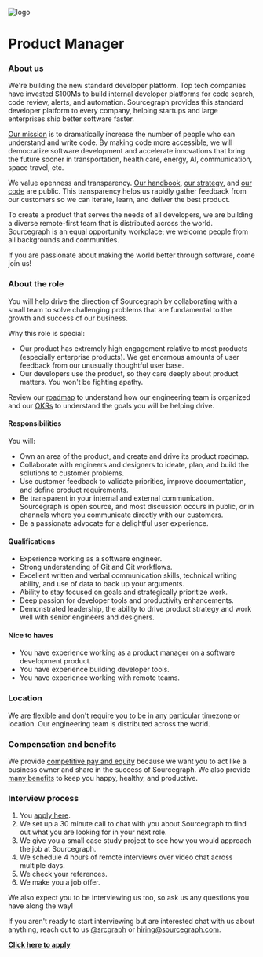 ![logo](https://sourcegraph.com/.assets/img/sourcegraph-light-head-logo.svg)

# Product Manager

### About us

We're building the new standard developer platform. Top tech companies have invested \$100Ms to build internal developer platforms for code search, code review, alerts, and automation. Sourcegraph provides this standard developer platform to every company, helping startups and large enterprises ship better software faster.

[Our mission](https://sourcegraph.com/plan) is to dramatically increase the number of people who can understand and write code. By making code more accessible, we will democratize software development and accelerate innovations that bring the future sooner in transportation, health care, energy, AI, communication, space travel, etc.

We value openness and transparency. [Our handbook](https://about.sourcegraph.com/handbook), [our strategy](https://about.sourcegraph.com/company/strategy), and [our code](https://github.com/sourcegraph/sourcegraph) are public. This transparency helps us rapidly gather feedback from our customers so we can iterate, learn, and deliver the best product.

To create a product that serves the needs of all developers, we are building a diverse remote-first team that is distributed across the world. Sourcegraph is an equal opportunity workplace; we welcome people from all backgrounds and communities.

If you are passionate about making the world better through software, come join us!

### About the role

You will help drive the direction of Sourcegraph by collaborating with a small team to solve challenging problems that are fundamental to the growth and success of our business.

Why this role is special:

- Our product has extremely high engagement relative to most products (especially enterprise products). We get enormous amounts of user feedback from our unusually thoughtful user base.
- Our developers use the product, so they care deeply about product matters. You won't be fighting apathy.

Review our [roadmap](https://docs.google.com/document/d/1cBsE9801DcBF9chZyMnxRdolqM_1c2pPyGQz15QAvYI/edit) to understand how our engineering team is organized and our [OKRs](https://about.sourcegraph.com/company/okrs) to understand the goals you will be helping drive.

#### Responsibilities

You will:

- Own an area of the product, and create and drive its product roadmap.
- Collaborate with engineers and designers to ideate, plan, and build the solutions to customer problems.
- Use customer feedback to validate priorities, improve documentation, and define product requirements.
- Be transparent in your internal and external communication. Sourcegraph is open source, and most discussion occurs in public, or in channels where you communicate directly with our customers.
- Be a passionate advocate for a delightful user experience.

#### Qualifications

- Experience working as a software engineer.
- Strong understanding of Git and Git workflows.
- Excellent written and verbal communication skills, technical writing ability, and use of data to back up your arguments.
- Ability to stay focused on goals and strategically prioritize work.
- Deep passion for developer tools and productivity enhancements.
- Demonstrated leadership, the ability to drive product strategy and work well with senior engineers and designers.

#### Nice to haves

- You have experience working as a product manager on a software development product.
- You have experience building developer tools.
- You have experience working with remote teams.

### Location

We are flexible and don't require you to be in any particular timezone or location. Our engineering team is distributed across the world.

### Compensation and benefits

We provide [competitive pay and equity](https://about.sourcegraph.com/handbook/people-ops/compensation) because we want you to act like a business owner and share in the success of Sourcegraph. We also provide [many benefits](https://about.sourcegraph.com/handbook/people-ops/benefits-and-perks) to keep you happy, healthy, and productive.

### Interview process

1. You [apply here](<TODO(noemi)>).
1. We set up a 30 minute call to chat with you about Sourcegraph to find out what you are looking for in your next role.
1. We give you a small case study project to see how you would approach the job at Sourcegraph.
1. We schedule 4 hours of remote interviews over video chat across multiple days.
1. We check your references.
1. We make you a job offer.

We also expect you to be interviewing us too, so ask us any questions you have along the way!

If you aren't ready to start interviewing but are interested chat with us about anything, reach out to us [@srcgraph](https://twitter.com/srcgraph) or hiring@sourcegraph.com.

**[Click here to apply](<TODO(noemi)>)**
